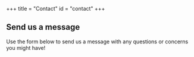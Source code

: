 +++
title = "Contact"
id = "contact"
+++


<h2>
Send us a message
</h2>

Use the form below to send us a message with any questions or concerns you might have!

